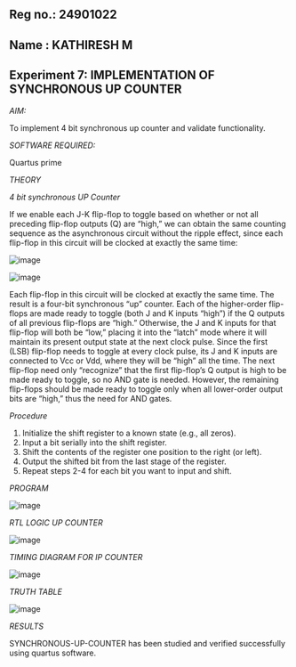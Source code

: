 ## Reg no.: 24901022
## Name : KATHIRESH M
## Experiment 7: IMPLEMENTATION OF SYNCHRONOUS UP COUNTER

*AIM:*

To implement 4 bit synchronous up counter and validate functionality.

*SOFTWARE REQUIRED:*

Quartus prime

*THEORY*

*4 bit synchronous UP Counter*

If we enable each J-K flip-flop to toggle based on whether or not all preceding flip-flop outputs (Q) are “high,” we can obtain the same counting sequence as the asynchronous circuit without the ripple effect, since each flip-flop in this circuit will be clocked at exactly the same time:

![image](https://github.com/naavaneetha/SYNCHRONOUS-UP-COUNTER/assets/154305477/d5db3fa0-e413-404c-b80e-b2f39d82e7e8)


![image](https://github.com/naavaneetha/SYNCHRONOUS-UP-COUNTER/assets/154305477/52cb61eb-d04b-442d-810c-31185a68410b)

Each flip-flop in this circuit will be clocked at exactly the same time.
The result is a four-bit synchronous “up” counter. Each of the higher-order flip-flops are made ready to toggle (both J and K inputs “high”) if the Q outputs of all previous flip-flops are “high.”
Otherwise, the J and K inputs for that flip-flop will both be “low,” placing it into the “latch” mode where it will maintain its present output state at the next clock pulse.
Since the first (LSB) flip-flop needs to toggle at every clock pulse, its J and K inputs are connected to Vcc or Vdd, where they will be “high” all the time.
The next flip-flop need only “recognize” that the first flip-flop’s Q output is high to be made ready to toggle, so no AND gate is needed.
However, the remaining flip-flops should be made ready to toggle only when all lower-order output bits are “high,” thus the need for AND gates.

*Procedure*

1. Initialize the shift register to a known state (e.g., all zeros).
2. Input a bit serially into the shift register.
3. Shift the contents of the register one position to the right (or left).
4. Output the shifted bit from the last stage of the register.
5. Repeat steps 2-4 for each bit you want to input and shift.

*PROGRAM*

![image](https://github.com/user-attachments/assets/6af00c52-503f-480b-a9c5-10e7a4485608)

*RTL LOGIC UP COUNTER*

![image](https://github.com/user-attachments/assets/09b17daf-30a3-45fd-b277-9b90b56e6402)

*TIMING DIAGRAM FOR IP COUNTER*

![image](https://github.com/user-attachments/assets/f88e1377-7486-4058-bef1-d28d39ba740b)

*TRUTH TABLE*

![image](https://github.com/user-attachments/assets/bec15b4d-e4fb-4cc0-b280-06f8ffd5a097)

*RESULTS*

SYNCHRONOUS-UP-COUNTER has been studied and verified successfully using quartus software.
